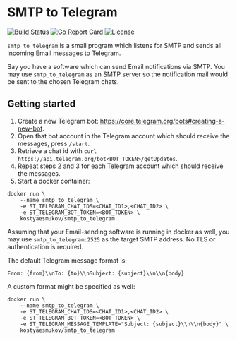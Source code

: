 # SMTP to Telegram

[![Build Status](https://img.shields.io/travis/KostyaEsmukov/smtp_to_telegram.svg?style=flat-square)][Build Status]
[![Go Report Card](https://goreportcard.com/badge/github.com/KostyaEsmukov/smtp_to_telegram?style=flat-square)][Go Report Card]
[![License](https://img.shields.io/github/license/KostyaEsmukov/smtp_to_telegram.svg?style=flat-square)][License]

[Build Status]:    https://travis-ci.org/KostyaEsmukov/smtp_to_telegram
[Go Report Card]:  https://goreportcard.com/report/github.com/KostyaEsmukov/smtp_to_telegram
[License]:         https://github.com/KostyaEsmukov/smtp_to_telegram/blob/master/LICENSE

`smtp_to_telegram` is a small program which listens for SMTP and sends
all incoming Email messages to Telegram.

Say you have a software which can send Email notifications via SMTP.
You may use `smtp_to_telegram` as an SMTP server so
the notification mail would be sent to the chosen Telegram chats.

## Getting started

1. Create a new Telegram bot: https://core.telegram.org/bots#creating-a-new-bot.
2. Open that bot account in the Telegram account which should receive
   the messages, press `/start`.
3. Retrieve a chat id with `curl https://api.telegram.org/bot<BOT_TOKEN>/getUpdates`.
4. Repeat steps 2 and 3 for each Telegram account which should receive the messages.
5. Start a docker container:

```
docker run \
    --name smtp_to_telegram \
    -e ST_TELEGRAM_CHAT_IDS=<CHAT_ID1>,<CHAT_ID2> \
    -e ST_TELEGRAM_BOT_TOKEN=<BOT_TOKEN> \
    kostyaesmukov/smtp_to_telegram
```

Assuming that your Email-sending software is running in docker as well,
you may use `smtp_to_telegram:2525` as the target SMTP address.
No TLS or authentication is required.

The default Telegram message format is:

```
From: {from}\\nTo: {to}\\nSubject: {subject}\\n\\n{body}
```

A custom format might be specified as well:

```
docker run \
    --name smtp_to_telegram \
    -e ST_TELEGRAM_CHAT_IDS=<CHAT_ID1>,<CHAT_ID2> \
    -e ST_TELEGRAM_BOT_TOKEN=<BOT_TOKEN> \
    -e ST_TELEGRAM_MESSAGE_TEMPLATE="Subject: {subject}\\n\\n{body}" \
    kostyaesmukov/smtp_to_telegram
```
